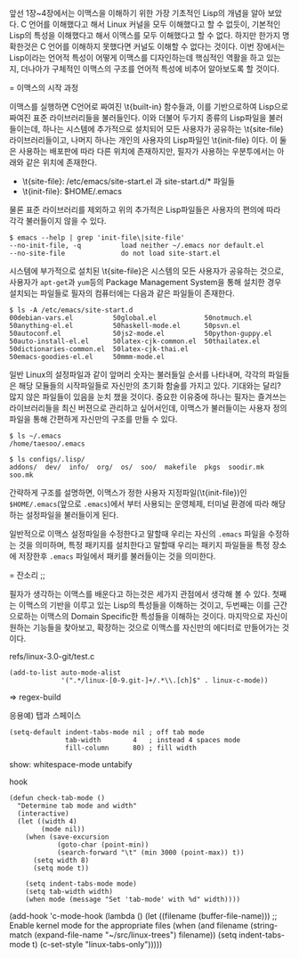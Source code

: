 앞선 1장~4장에서는 이맥스을 이해하기 위한 가장 기초적인 Lisp의 개념을 알아
보았다. C 언어를 이해했다고 해서 Linux 커널을 모두 이해했다고 할 수 없듯이,
기본적인 Lisp의 특성을 이해했다고 해서 이맥스를 모두 이해했다고 할 수
없다. 하지만 한가지 명확한것은 C 언어를 이해하지 못했다면 커널도 이해할 수
없다는 것이다. 이번 장에서는 Lisp이라는 언어적 특성이 어떻게 이맥스를
디자인하는데 핵심적인 역활을 하고 있는지, 더나아가 구체적인 이맥스의 구조를
언어적 특성에 비추어 알아보도록 할 것이다.

= 이맥스의 시작 과정

이맥스를 실행하면 C언어로 짜여진 \t{built-in} 함수들과, 이를 기반으로하여
Lisp으로 짜여진 표준 라이브러리들을 불러들인다. 이와 더불어 두가지 종류의
Lisp파일을 불러들이는데, 하나는 시스템에 추가적으로 설치되어 모든 사용자가
공유하는 \t{site-file} 라이브러리들이고, 나머지 하나는 개인의 사용자의 Lisp파일인
\t{init-file} 이다. 이 둘은 사용하는 배포판에 따라 다른 위치에 존재하지만,
필자가 사용하는 우분투에서는 아래와 같은 위치에 존재한다. 

- \t{site-file}: /etc/emacs/site-start.el 과 site-start.d/* 파일들
- \t{init-file}: $HOME/.emacs

물론 표준 라이브러리를 제외하고 위의 추가적은 Lisp파일들은 사용자의 편의에 따라
각각 불러들이지 않을 수 있다.

~~~~~~~~~~~~~~~~~~~~~~~~~~~~~~~~~~~~~~~~~~~~~~~~~~~~~~~~~~~~~~~~~~~~~~~~~~{.sh}
$ emacs --help | grep 'init-file\|site-file'
--no-init-file, -q          load neither ~/.emacs nor default.el
--no-site-file              do not load site-start.el
~~~~~~~~~~~~~~~~~~~~~~~~~~~~~~~~~~~~~~~~~~~~~~~~~~~~~~~~~~~~~~~~~~~~~~~~~~~~~~~

시스템에 부가적으로 설치된 \t{site-file}은 시스템의 모든 사용자가 공유하는
것으로, 사용자가 `apt-get`과 `yum`등의 Package Management System을 통해 설치한 경우
설치되는 파일들로 필자의 컴퓨터에는 다음과 같은 파일들이 존재한다.

~~~~~~~~~~~~~~~~~~~~~~~~~~~~~~~~~~~~~~~~~~~~~~~~~~~~~~~~~~~~~~~~~~~~~~~~~~{.sh}
$ ls -A /etc/emacs/site-start.d
00debian-vars.el          50global.el            50notmuch.el
50anything-el.el          50haskell-mode.el      50psvn.el
50autoconf.el             50js2-mode.el          50python-guppy.el
50auto-install-el.el      50latex-cjk-common.el  50thailatex.el
50dictionaries-common.el  50latex-cjk-thai.el
50emacs-goodies-el.el     50mmm-mode.el
~~~~~~~~~~~~~~~~~~~~~~~~~~~~~~~~~~~~~~~~~~~~~~~~~~~~~~~~~~~~~~~~~~~~~~~~~~~~~~~

일반 Linux의 설정파일과 같이 앞머리 숫자는 불러들일 순서를 나타내며, 각각의
파일들은 해당 모듈들의 시작파일들로 자신만의 초기화 함술를 가지고 있다. 기대와는
달리? 많지 않은 파일들이 있음을 눈치 챘을 것이다. 중요한 이유중에 하나는 필자는
즐겨쓰는 라이브러리들을 최신 버젼으로 관리하고 싶어서인데, 이맥스가 불러들이는
사용자 정의 파일을 통해 간편하게 자신만의 구조를 만들 수 있다.

~~~~~~~~~~~~~~~~~~~~~~~~~~~~~~~~~~~~~~~~~~~~~~~~~~~~~~~~~~~~~~~~~~~~~~~~~~{.sh}
$ ls ~/.emacs
/home/taesoo/.emacs

$ ls configs/.lisp/
addons/  dev/  info/  org/  os/  soo/  makefile  pkgs  soodir.mk  soo.mk
~~~~~~~~~~~~~~~~~~~~~~~~~~~~~~~~~~~~~~~~~~~~~~~~~~~~~~~~~~~~~~~~~~~~~~~~~~~~~~~

간략하게 구조를 설명하면, 이맥스가 정한 사용자 지정파일(\t{init-file})인
`$HOME/.emacs`(앞으로 `.emacs`)에서 부터 사용되는 운영체제, 터미널 환경에 따라 해당하는
설정파일을 불러들이게 된다. 

일반적으로 이맥스 설정파일을 수정한다고 말할때 우리는 자신의 `.emacs` 파일을
수정하는 것을 의미하며, 특정 패키지를 설치한다고 말할때 우리는 패키지 파일들을
특정 장소에 저장한후 `.emacs` 파일에서 패키를 불러들이는 것을 의미한다.

= 잔소리 ;;

필자가 생각하는 이맥스를 배운다고 하는것은 세가지 관점에서 생각해 볼 수
있다. 첫째는 이맥스의 기반을 이루고 있는 Lisp의 특성들을 이해하는 것이고,
두번째는 이를 근간으로하는 이맥스의 Domain Specific한 특성들을 이해하는
것이다. 마지막으로 자신이 원하는 기능들을 찾아보고, 확장하는 것으로 이맥스를
자신만의 에디터로 만들어가는 것이다.

refs/linux-3.0-git/test.c
~~~~~~~~~~~~~~~~~~~~~~~~~~~~~~~~~~~~~~~~~~~~~~~~~~~~~~~~~~~~~~~~~~~~~~~~~~{.cl}
(add-to-list auto-mode-alist
             '(".*/linux-[0-9.git-]+/.*\\.[ch]$" . linux-c-mode))
~~~~~~~~~~~~~~~~~~~~~~~~~~~~~~~~~~~~~~~~~~~~~~~~~~~~~~~~~~~~~~~~~~~~~~~~~~~~~~~

=> regex-build

응용예) 탭과 스페이스

~~~~~~~~~~~~~~~~~~~~~~~~~~~~~~~~~~~~~~~~~~~~~~~~~~~~~~~~~~~~~~~~~~~~~~~~~~{.cl}
(setq-default indent-tabs-mode nil ; off tab mode
              tab-width        4   ; instead 4 spaces mode
              fill-column      80) ; fill width
~~~~~~~~~~~~~~~~~~~~~~~~~~~~~~~~~~~~~~~~~~~~~~~~~~~~~~~~~~~~~~~~~~~~~~~~~~~~~~~

show:
 whitespace-mode
 untabify

hook

~~~~~~~~~~~~~~~~~~~~~~~~~~~~~~~~~~~~~~~~~~~~~~~~~~~~~~~~~~~~~~~~~~~~~~~~~~{.cl}
(defun check-tab-mode ()
  "Determine tab mode and width"
  (interactive)
  (let ((width 4)
        (mode nil))
    (when (save-excursion
            (goto-char (point-min))
            (search-forward "\t" (min 3000 (point-max)) t))
      (setq width 8)
      (setq mode t))

    (setq indent-tabs-mode mode)
    (setq tab-width width)
    (when mode (message "Set 'tab-mode' with %d" width))))
~~~~~~~~~~~~~~~~~~~~~~~~~~~~~~~~~~~~~~~~~~~~~~~~~~~~~~~~~~~~~~~~~~~~~~~~~~~~~~~
    
(add-hook 'c-mode-hook
          (lambda ()
            (let ((filename (buffer-file-name)))
              ;; Enable kernel mode for the appropriate files
              (when (and filename
                         (string-match (expand-file-name "~/src/linux-trees")
                                       filename))
                (setq indent-tabs-mode t)
                (c-set-style "linux-tabs-only")))))
                
                


